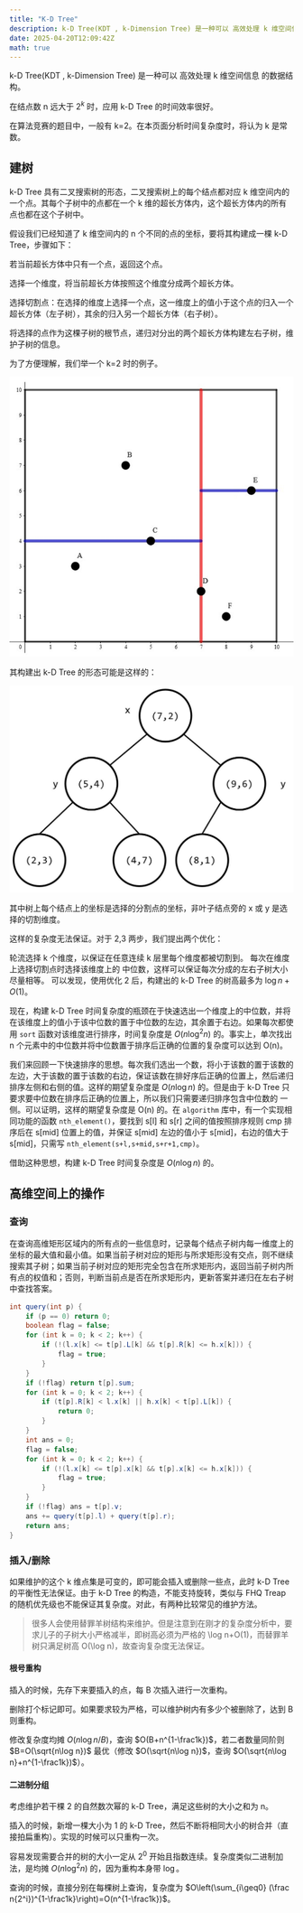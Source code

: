 ```yaml
---
title: "K-D Tree"
description: k-D Tree(KDT , k-Dimension Tree) 是一种可以 高效处理 k 维空间信息 的数据结构。
date: 2025-04-20T12:09:42Z
math: true
---
```


k-D Tree(KDT , k-Dimension Tree) 是一种可以 高效处理 k 维空间信息 的数据结构。

在结点数 n 远大于 $2^k$ 时，应用 k-D Tree 的时间效率很好。

在算法竞赛的题目中，一般有 k=2。在本页面分析时间复杂度时，将认为 k 是常数。

## 建树

k-D Tree 具有二叉搜索树的形态，二叉搜索树上的每个结点都对应 k 维空间内的一个点。其每个子树中的点都在一个 k 维的超长方体内，这个超长方体内的所有点也都在这个子树中。

假设我们已经知道了 k 维空间内的 n 个不同的点的坐标，要将其构建成一棵 k-D Tree，步骤如下：

若当前超长方体中只有一个点，返回这个点。

选择一个维度，将当前超长方体按照这个维度分成两个超长方体。

选择切割点：在选择的维度上选择一个点，这一维度上的值小于这个点的归入一个超长方体（左子树），其余的归入另一个超长方体（右子树）。

将选择的点作为这棵子树的根节点，递归对分出的两个超长方体构建左右子树，维护子树的信息。

为了方便理解，我们举一个 k=2 时的例子。

![](kdt1.jpg)

其构建出 k-D Tree 的形态可能是这样的：

![](kdt2.jpg)

其中树上每个结点上的坐标是选择的分割点的坐标，非叶子结点旁的 x 或 y 是选择的切割维度。

这样的复杂度无法保证。对于 2,3 两步，我们提出两个优化：

轮流选择 k 个维度，以保证在任意连续 k 层里每个维度都被切割到。
每次在维度上选择切割点时选择该维度上的 中位数，这样可以保证每次分成的左右子树大小尽量相等。
可以发现，使用优化 2 后，构建出的 k-D Tree 的树高最多为 $\log n+O(1)$。

现在，构建 k-D Tree 时间复杂度的瓶颈在于快速选出一个维度上的中位数，并将在该维度上的值小于该中位数的置于中位数的左边，其余置于右边。如果每次都使用 `sort` 函数对该维度进行排序，时间复杂度是 $O(n\log^2 n)$ 的。事实上，单次找出 n 个元素中的中位数并将中位数置于排序后正确的位置的复杂度可以达到 O(n)。

我们来回顾一下快速排序的思想。每次我们选出一个数，将小于该数的置于该数的左边，大于该数的置于该数的右边，保证该数在排好序后正确的位置上，然后递归排序左侧和右侧的值。这样的期望复杂度是 $O(n\log n)$ 的。但是由于 k-D Tree 只要求要中位数在排序后正确的位置上，所以我们只需要递归排序包含中位数的 一侧。可以证明，这样的期望复杂度是 O(n) 的。在 `algorithm` 库中，有一个实现相同功能的函数 `nth_element()`，要找到 s[l] 和 s[r] 之间的值按照排序规则 cmp 排序后在 s[mid] 位置上的值，并保证 s[mid] 左边的值小于 s[mid]，右边的值大于 s[mid]，只需写 `nth_element(s+l,s+mid,s+r+1,cmp)`。

借助这种思想，构建 k-D Tree 时间复杂度是 $O(n\log n)$ 的。

## 高维空间上的操作

### 查询

在查询高维矩形区域内的所有点的一些信息时，记录每个结点子树内每一维度上的坐标的最大值和最小值。如果当前子树对应的矩形与所求矩形没有交点，则不继续搜索其子树；如果当前子树对应的矩形完全包含在所求矩形内，返回当前子树内所有点的权值和；否则，判断当前点是否在所求矩形内，更新答案并递归在左右子树中查找答案。

``` java
int query(int p) {
    if (p == 0) return 0;
    boolean flag = false;
    for (int k = 0; k < 2; k++) {
        if (!(l.x[k] <= t[p].L[k] && t[p].R[k] <= h.x[k])) {
            flag = true;
        }
    }
    if (!flag) return t[p].sum;
    for (int k = 0; k < 2; k++) {
        if (t[p].R[k] < l.x[k] || h.x[k] < t[p].L[k]) {
            return 0;
        }
    }
    int ans = 0;
    flag = false;
    for (int k = 0; k < 2; k++) {
        if (!(l.x[k] <= t[p].x[k] && t[p].x[k] <= h.x[k])) {
            flag = true;
        }
    }
    if (!flag) ans = t[p].v;
    ans += query(t[p].l) + query(t[p].r);
    return ans;
}

```

### 插入/删除

如果维护的这个 k 维点集是可变的，即可能会插入或删除一些点，此时 k-D Tree 的平衡性无法保证。由于 k-D Tree 的构造，不能支持旋转，类似与 FHQ Treap 的随机优先级也不能保证其复杂度。对此，有两种比较常见的维护方法。

> 很多人会使用替罪羊树结构来维护。但是注意到在刚才的复杂度分析中，要求儿子的子树大小严格减半，即树高必须为严格的 \log n+O(1)，而替罪羊树只满足树高 O(\log n)，故查询复杂度无法保证。

#### 根号重构

插入的时候，先存下来要插入的点，每 B 次插入进行一次重构。

删除打个标记即可。如果要求较为严格，可以维护树内有多少个被删除了，达到 B 则重构。

修改复杂度均摊 $O(n\log n/B)$，查询 $O(B+n^{1-\frac1k})$，若二者数量同阶则 $B=O(\sqrt{n\log n})$ 最优（修改 $O(\sqrt{n\log n})$，查询 
$O(\sqrt{n\log n}+n^{1-\frac1k})$）。

#### 二进制分组

考虑维护若干棵 2 的自然数次幂的 k-D Tree，满足这些树的大小之和为 n。

插入的时候，新增一棵大小为 1 的 k-D Tree，然后不断将相同大小的树合并（直接拍扁重构）。实现的时候可以只重构一次。

容易发现需要合并的树的大小一定从 $2^0$ 开始且指数连续。复杂度类似二进制加法，是均摊 $O(n\log^2 n)$ 的，因为重构本身带 $\log$。

查询的时候，直接分别在每棵树上查询，复杂度为
$O\left(\sum_{i\geq0} (\frac n{2^i})^{1-\frac1k}\right)=O(n^{1-\frac1k})$。

